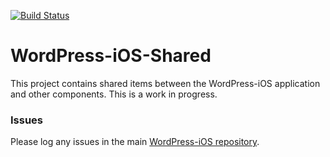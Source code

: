 [![Build Status](https://travis-ci.org/wordpress-mobile/WordPress-Shared-iOS.svg?branch=develop)](https://travis-ci.org/wordpress-mobile/WordPress-Shared-iOS)

WordPress-iOS-Shared
======================

This project contains shared items between the WordPress-iOS application and other components.  This is a work in progress.


### Issues
Please log any issues in the main [WordPress-iOS repository](https://github.com/wordpress-mobile/WordPress-iOS/issues).
